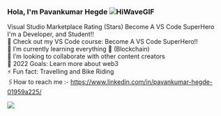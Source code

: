 
### Hola, I'm Pavankumar Hegde ![HiWaveGIF](https://user-images.githubusercontent.com/85627085/180628851-3e83995f-a51b-4e4e-ba45-3f63aafd492c.gif)



Visual Studio Marketplace Rating (Stars) Become A VS Code SuperHero
<br>
I'm a Developer, and Student!! <br>
🔭 Check out my VS Code course: Become A VS Code SuperHero!! <br>
🌱 I’m currently learning everything 🤣 (Blockchain) <br>
👯 I’m looking to collaborate with other content creators <br>
🥅 2022 Goals: Learn more about web3 <br>
⚡ Fun fact: Travelling and Bike Riding <br>
🖇️How to reach me :- https://www.linkedin.com/in/pavankumar-hegde-01959a225/
</br>


<img src="https://github-readme-stats.vercel.app/api?username=Pavankumar-Hegde&&show_icons=true&title_color=ffafff&icon_color=bb7acf&text_color=daf7dc&bg_color=150515">
